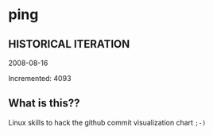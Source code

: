 # ping

## HISTORICAL ITERATION
2008-08-16

Incremented: 4093

## What is this?? 
Linux skills to hack the github commit visualization chart `;-)`
